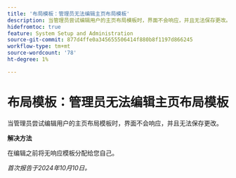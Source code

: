 ```yaml
---
title: '布局模板：管理员无法编辑主页布局模板'
description: 当管理员尝试编辑用户的主页布局模板时，界面不会响应，并且无法保存更改。
hidefromtoc: true
feature: System Setup and Administration
source-git-commit: 877d4ffe0a345655506414f880b8f1197d866245
workflow-type: tm+mt
source-wordcount: '78'
ht-degree: 1%

---
```


# 布局模板：管理员无法编辑主页布局模板

当管理员尝试编辑用户的主页布局模板时，界面不会响应，并且无法保存更改。

**解决方法**

在编辑之前将无响应模板分配给您自己。

_首次报告于2024年10月10日。_
